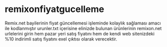 # remixonfiyatgucelleme
Remix.net bayilerinin fiyat güncellemesi işleminde kolaylık sağlaması amacı ile kodlanmıştır
urunler.txt içerisine elinizde bulunan ürünlerinin remixon.net urlelerini girin
hem pazar yeri satış fiyatını hem de kendi web sitenizdeki %10 indirimli satış fiyatını exel çıktısı olarak verecektir.
